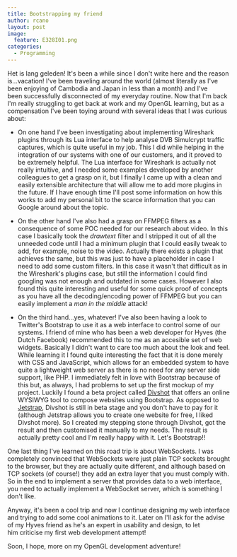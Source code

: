 ```yaml
---
title: Bootstrapping my friend
author: rcano
layout: post
image:
  feature: E328I01.png
categories:
  - Programming
---
```


Het is lang geleden! It's been a while since I don't write here and the reason
is...vacation! I've been traveling around the world (almost literally as I've
been enjoying of Cambodia and Japan in less than a month) and I've
been successfully disconnected of my everyday routine. Now that I'm back I'm
really struggling to get back at work and my OpenGL learning, but as a
compensation I've been toying around with several ideas that I was curious
about:

  * On one hand I've been investigating about implementing Wireshark plugins
    through its Lua interface to help analyse DVB Simulcrypt traffic captures,
which is quite useful in my job. This I did while helping in the integration of
our systems with one of our customers, and it proved to be extremely helpful.
The Lua interface for Wireshark is actually not really intuitive, and I needed
some examples developed by another colleagues to get a grasp on it, but I
finally I came up with a clean and easily extensible architecture that will
allow me to add more plugins in the future. If I have enough time I'll post some
information on how this works to add my personal bit to the scarce information
that you can Google around about the topic.

  * On the other hand I've also had a grasp on FFMPEG filters as a consequence
    of some POC needed for our research about video. In this case I basically
took the *drawtext* filter and I stripped it out of all the unneeded code until
I had a minimum plugin that I could easily tweak to add, for example, noise to
the video. Actually there exists a plugin that achieves the same, but this was
just to have a placeholder in case I need to add some custom filters. In this
case it wasn't that difficult as in the Wireshark's plugins case, but still the
information I could find googling was not enough and outdated in some cases.
However I also found this quite interesting and useful for some quick proof of
concepts as you have all the decoding/encoding power of FFMPEG but you can
easily implement a *man in the middle* attack!

  * On the third hand...yes, whatever! I've also been having a look to Twitter's
    Bootstrap to use it as a web interface to control some of our systems. I
friend of mine who has been a web developer for Hyves (the Dutch Facebook)
recommended this to me as an accesible set of web widgets. Basically I didn't
want to care too much about the look and feel. While learning it I found quite
interesting the fact that it is done merely with CSS and JavaScript, which
allows for an embedded system to have quite a lightweight web server as there is
no need for any server side support, like PHP. I immediately felt in love with
Bootstrap because of this but, as always, I had problems to set up the first
mockup of my project. Luckily I found a beta project called
[Divshot](http://www.divshot.com/) that offers an online WYSIWYG tool to compose
websites using Bootstrap. As opposed to [Jetstrap](http://www.jetstrap.com/),
Divshot is still in beta stage and you don't have to pay for it (although
Jetstrap allows you to create one website for free, I liked Divshot more). So I
created my stepping stone through Divshot, got the result and then customised
it manually to my needs. The result is actually pretty cool and I'm really happy
with it. Let's Bootstrap!!

One last thing I've learned on this road trip is about WebSockets. I was
completely convinced that WebSockets were just plain TCP sockets brought to the
browser, but they are actually quite different, and although based on TCP
sockets (of course!) they add an extra layer that you must comply with. So in
the end to implement a server that provides data to a web interface, you need to
actually implement a WebSocket server, which is something I don't like.

Anyway, it's been a cool trip and now I continue designing my web interface and
trying to add some cool animations to it. Later on I'll ask for the advise of my
Hyves friend as he's an expert in usability and design, to let him criticise my
first web development attempt!

Soon, I hope, more on my OpenGL development adventure!

